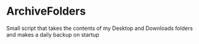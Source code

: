 ArchiveFolders
==============

Small script that takes the contents of my Desktop and Downloads folders and makes a daily backup on startup
